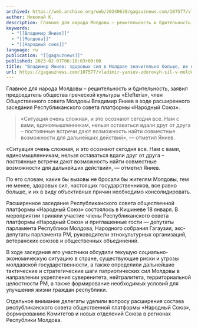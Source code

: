```yaml
---
archived: https://web.archive.org/web/20240630/gagauznews.com/107577/vladimir-yaniev-zdorovyh-sil-v-moldove-znachitelno-bolshe-ih-nado-organizovat.html
author: Николай К.
description: Главное для народа Молдовы – решительность и бдительность, заявил председатель общества греческой культуры «Elefteria», член Общественного совета Молдовы Владимир Яниев в ходе расширенного заседания Республиканского совета платформы «Народный Союз». «Ситуация очень сложная, и это осознают сегодня все. Нам с вами, единомышленникам, нельзя оставаться вдали друг от друга – постоянные встречи дают возможность найти совместные возможности для дальнейших действий», — отметил Яниев. По его словам, какие бы вызовы не бросали бы жителям Молдовы, тем не менее, здоровых сил, настоящих государственников, все равно больше, и их в виду объективных причин необходимо консолидировать. Расширенное заседание Республиканского совета общественной платформы «Народный Союз» состоялось в […]
keywords:
  - "[[Владимир Яниев]]"
  - "[[Молдова]]"
  - "[[Народный союз]]"
language: ru
publication: "[[gagauznews]]"
published: 2023-02-07T06:18:03+00:00
title: "Владимир Яниев: здоровых сил в Молдове значительно больше, их надо организовать"
url: https://gagauznews.com/107577/vladimir-yaniev-zdorovyh-sil-v-moldove-znachitelno-bolshe-ih-nado-organizovat.html
---
```


Главное для народа Молдовы – решительность и бдительность, заявил председатель общества греческой культуры «Elefteria», член Общественного совета Молдовы Владимир Яниев в ходе расширенного заседания Республиканского совета платформы «Народный Союз».

> «Ситуация очень сложная, и это осознают сегодня все. Нам с вами, единомышленникам, нельзя оставаться вдали друг от друга – постоянные встречи дают возможность найти совместные возможности для дальнейших действий», — отметил Яниев.

«Ситуация очень сложная, и это осознают сегодня все. Нам с вами, единомышленникам, нельзя оставаться вдали друг от друга – постоянные встречи дают возможность найти совместные возможности для дальнейших действий», — отметил Яниев.

По его словам, какие бы вызовы не бросали бы жителям Молдовы, тем не менее, здоровых сил, настоящих государственников, все равно больше, и их в виду объективных причин необходимо консолидировать.

Расширенное заседание Республиканского совета общественной платформы «Народный Союз» состоялось в Кишиневе 18 января. В мероприятии приняли участие члены Республиканского совета платформы «Народный Союз» и приглашенные гости — депутаты парламента Республики Молдова, Народного собрания Гагаузии, экс-депутаты парламента РМ, руководители этнокультурных организаций, ветеранских союзов и общественных объединений.

В ходе заседания его участники обсудили текущую социально-экономическую ситуацию в стране, существующие риски и угрозы молдавской государственности, а также определили дальнейшие тактические и стратегические шаги патриотических сил Молдовы в направлении укрепления суверенитета, нейтралитета, территориальной целостности РМ, а также формирование необходимых условий для улучшения жизни граждан республики.

Отдельное внимание делегаты уделили вопросу расширения состава республиканского совета общественной платформы «Народный Союз», формированию Комитетов и новых отделений Союза в регионах Республики Молдова.
